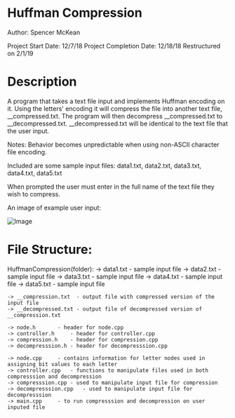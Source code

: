 # Huffman Compression

Author: Spencer McKean

Project Start Date: 	 12/7/18
Project Completion Date: 12/18/18
Restructured on 2/1/19

# Description

A program that takes a text file input and implements Huffman encoding on it.
Using the letters' encoding it will compress the file into another text file, __compressed.txt.
The program will then decompress __compressed.txt to __decompressed.txt. 
__decompressed.txt will be identical to the text file that the user input.



Notes: Behavior becomes unpredictable when using non-ASCII character file encoding.

Included are some sample input files: data1.txt, data2.txt, data3.txt, data4.txt, data5.txt

When prompted the user must enter in the full name of the text file they wish to compress.


An image of example user input:

![Image](https://user-images.githubusercontent.com/42820224/51720024-add4bd00-2000-11e9-902e-19800339786c.PNG)

# File Structure:

HuffmanCompression(folder):
	-> data1.txt - sample input file
	-> data2.txt - sample input file
	-> data3.txt - sample input file
	-> data4.txt - sample input file
	-> data5.txt - sample input file
	
	-> __compression.txt  - output file with compressed version of the input file
	-> __decompressed.txt - output file of decompressed version of __compression.txt

	-> node.h		- header for node.cpp
	-> controller.h		- header for controller.cpp
	-> compression.h	- header for compression.cpp
	-> decompresssion.h	- header for decompresssion.cpp

	-> node.cpp		- contains information for letter nodes used in assigning bit values to each letter
	-> controller.cpp	- functions to manipulate files used in both compresssion and decompression
	-> compresssion.cpp	- used to manipulate input file for compression
	-> decompresssion.cpp	- used to manipulate input file for decompresssion
	-> main.cpp		- to run compresssion and decompression on user inputed file